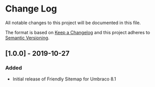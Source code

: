 # Change Log

All notable changes to this project will be documented in this file.

The format is based on [Keep a Changelog](https://keepachangelog.com/) and this project adheres to [Semantic Versioning](https://semver.org/).

## [1.0.0] - 2019-10-27
### Added
* Initial release of Friendly Sitemap for Umbraco 8.1

[Unreleased]: https://github.com/callumbwhyte/friendly-sitemap/compare/release-1.0.0...HEAD